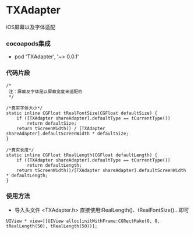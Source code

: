 # TXAdapter
iOS屏幕以及字体适配

### cocoapods集成
- pod 'TXAdapter', '~> 0.0.1'
### 代码片段

```objc
/*
 注：屏幕及字体是以屏幕宽度来适配的
 */

/*真实字体大小*/
static inline CGFloat tRealFontSize(CGFloat defaultSize) {
    if ([TXAdapter shareAdapter].defaultType == tCurrentType())
        return defaultSize;
    return tScreenWidth() / [TXAdapter shareAdapter].defaultScreenWidth * defaultSize;
}

/*真实长度*/
static inline CGFloat tRealLength(CGFloat defaultLength) {
    if ([TXAdapter shareAdapter].defaultType == tCurrentType())
        return defaultLength;
    return tScreenWidth()/[TXAdapter shareAdapter].defaultScreenWidth * defaultLength;
}

```
### 使用方法
- 导入头文件 <TXAdapter.h>  直接使用tRealLength()、tRealFontSize()...即可
```objc
UIView * view=[[UIView alloc]initWithFrame:CGRectMake(0, 0, tRealLength(50), tRealLength(50))];
```
